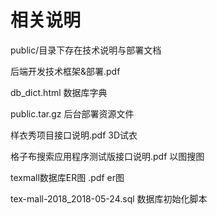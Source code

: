 # 相关说明
public/目录下存在技术说明与部署文档

后端开发技术框架&部署.pdf

db_dict.html  数据库字典

public.tar.gz 后台部署资源文件

样衣秀项目接口说明.pdf 3D试衣

格子布搜索应用程序测试版接口说明.pdf 以图搜图

texmall数据库ER图 .pdf er图

tex-mall-2018_2018-05-24.sql 数据库初始化脚本
